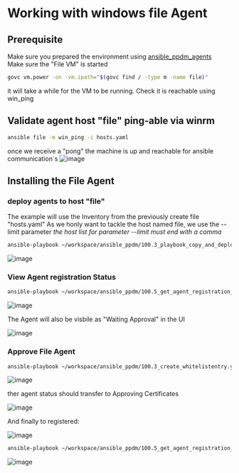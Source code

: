 # Working with windows file Agent
## Prerequisite

Make sure you prepared the environment using [ansible_ppdm_agents](./01.0_ansible_ppdm_agents.md)   
Make sure the "File VM" is started
```bash
govc vm.power -on -vm.ipath="$(govc find / -type m -name file)"
```
it will take a while for the VM to be running. Check it is reachable using win_ping

## Validate agent host "file"  ping-able via winrm

```bash
ansible file -m win_ping -i hosts.yaml
```
once we receive a "pong" the machine is up and reachable for ansible communication´s
![image](https://github.com/bob-builds-labs/bob-builds-labs.github.io/assets/8255007/c0b0f729-77e4-4bcb-b01b-bb4f8780a802)

## Installing the File Agent

### deploy agents to host "file"
The example will use the Inventory from the previously create file "hosts.yaml"
As we honly want to tackle the host named file, we use the --limit parameter
*the host list for parameter --limit must end with a comma*

```bash
ansible-playbook ~/workspace/ansible_ppdm/100.3_playbook_copy_and_deploy_windows_agent.yaml -i hosts.yaml --limit file, 
```
![image](https://github.com/bob-builds-labs/bob-builds-labs.github.io/assets/8255007/a4967f07-5010-48a0-9026-386baa92586f)

### View Agent registration Status

```bash
ansible-playbook ~/workspace/ansible_ppdm/100.5_get_agent_registration_status.yaml
```

![image](https://github.com/bob-builds-labs/bob-builds-labs.github.io/assets/8255007/9f80cd89-c5c6-4fb3-a77b-f3570c1b4dc5)

The Agent will also be visbile as "Waiting Approval" in the UI

![image](https://github.com/bob-builds-labs/bob-builds-labs.github.io/assets/8255007/46e4bb3d-5fd6-4dde-81a0-b27f3151dfd1)


### Approve File Agent

```bash
ansible-playbook ~/workspace/ansible_ppdm/100.3_create_whitelistentry.yaml -e "host_list=192.168.1.107"
```
![image](https://github.com/bob-builds-labs/bob-builds-labs.github.io/assets/8255007/60b8ef5b-420b-4f98-a6bf-cd09030ef6f1)


ther agent status should transfer to Approving Certificates

![image](https://github.com/bob-builds-labs/bob-builds-labs.github.io/assets/8255007/234ccecf-e136-43ab-b337-f6777205b993)

And finally to registered:

![image](https://github.com/bob-builds-labs/bob-builds-labs.github.io/assets/8255007/b5d3bf8f-48b9-4462-83ef-ed062291a3d2)

```bash
ansible-playbook ~/workspace/ansible_ppdm/100.5_get_agent_registration_status.yaml
```

![image](https://github.com/bob-builds-labs/bob-builds-labs.github.io/assets/8255007/81bf8058-d474-4eff-aa4c-bdef7965c494)




